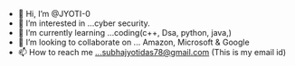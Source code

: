 - 👋 Hi, I’m @JYOTI-0
- 👀 I’m interested in ...cyber security.
- 🌱 I’m currently learning ...coding(c++, Dsa, python, java,)
- 💞️ I’m looking to collaborate on ... Amazon, Microsoft & Google
- 📫 How to reach me ...subhajyotidas78@gmail.com (This is my email id)

<!---
JYOTI-0/JYOTI-0 is a ✨ special ✨ repository because its `README.md` (this file) appears on your GitHub profile.
You can click the Preview link to take a look at your changes.
--->
